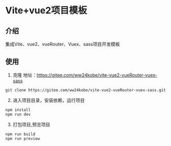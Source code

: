 # Vite+vue2项目模板
## 介绍
集成Vite、vue2、vueRouter、Vuex、sass项目开发模板

## 使用
1. 克隆
地址：https://gitee.com/ww24kobe/vite-vue2-vueRouter-vuex-sass
```
git clone https://gitee.com/ww24kobe/vite-vue2-vueRouter-vuex-sass.git
```

2. 进入项目目录，安装依赖，运行项目
```
npm install
npm run dev
```
3. 打包项目,预览项目
```
npm run build
npm run preview
```